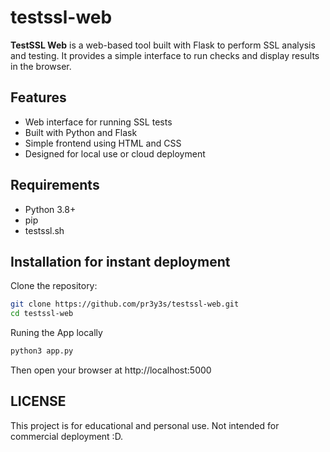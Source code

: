 # testssl-web

**TestSSL Web** is a web-based tool built with Flask to perform SSL analysis and testing. It provides a simple interface to run checks and display results in the browser.

## Features

- Web interface for running SSL tests
- Built with Python and Flask
- Simple frontend using HTML and CSS
- Designed for local use or cloud deployment

## Requirements

- Python 3.8+
- pip
- testssl.sh

## Installation for instant deployment

Clone the repository:

```bash
git clone https://github.com/pr3y3s/testssl-web.git
cd testssl-web
```

Runing the App locally
```bash
python3 app.py
```

Then open your browser at http://localhost:5000

## LICENSE
This project is for educational and personal use. Not intended for commercial deployment :D.
